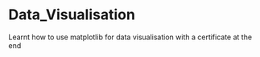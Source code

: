 # Data_Visualisation
Learnt how to use matplotlib for data visualisation with a certificate at the end
